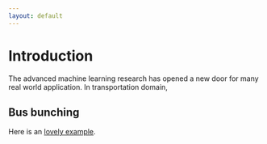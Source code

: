 ```yaml
---
layout: default
---
```


# Introduction

The advanced machine learning research has opened a new door for many real world application. In transportation domain,

## Bus bunching

Here is an [lovely example](https://setosa.io/bus/).

